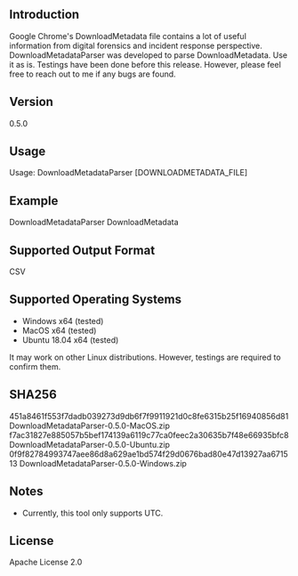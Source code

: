 ## Introduction

Google Chrome's DownloadMetadata file contains a lot of useful information from digital forensics and incident response perspective. DownloadMetadataParser was developed to parse DownloadMetadata. Use it as is. Testings have been done before this release. However, please feel free to reach out to me if any bugs are found.

## Version
0.5.0

## Usage
Usage: DownloadMetadataParser [DOWNLOADMETADATA_FILE]

## Example
DownloadMetadataParser DownloadMetadata

## Supported Output Format
CSV

## Supported Operating Systems
* Windows x64 (tested)
* MacOS x64 (tested)
* Ubuntu 18.04 x64 (tested)

It may work on other Linux distributions. However, testings are required to confirm them.

## SHA256
451a8461f553f7dadb039273d9db6f7f9911921d0c8fe6315b25f16940856d81  DownloadMetadataParser-0.5.0-MacOS.zip
f7ac31827e885057b5bef174139a6119c77ca0feec2a30635b7f48e66935bfc8  DownloadMetadataParser-0.5.0-Ubuntu.zip
0f9f82784993747aee86d8a629ae1bd574f29d0676bad80e47d13927aa671513  DownloadMetadataParser-0.5.0-Windows.zip

## Notes
* Currently, this tool only supports UTC.

## License
Apache License 2.0
